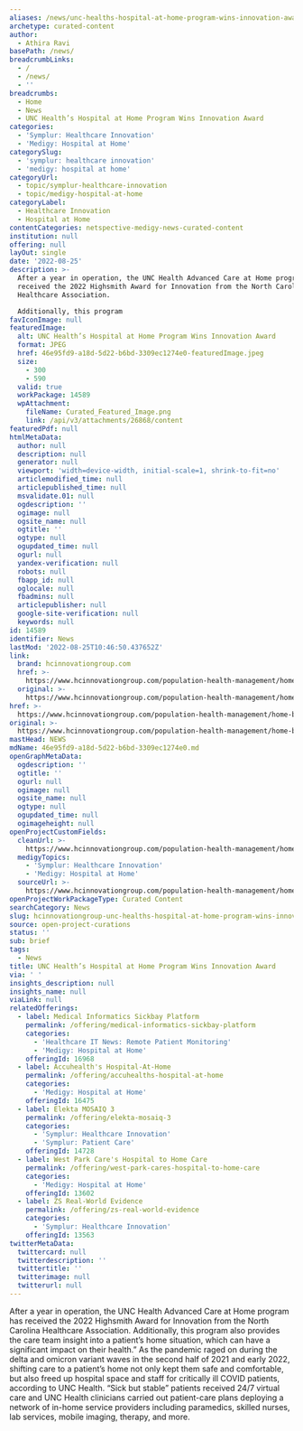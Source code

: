 ```yaml
---
aliases: /news/unc-healths-hospital-at-home-program-wins-innovation-award
archetype: curated-content
author:
  - Athira Ravi
basePath: /news/
breadcrumbLinks:
  - /
  - /news/
  - ''
breadcrumbs:
  - Home
  - News
  - UNC Health’s Hospital at Home Program Wins Innovation Award
categories:
  - 'Symplur: Healthcare Innovation'
  - 'Medigy: Hospital at Home'
categorySlug:
  - 'symplur: healthcare innovation'
  - 'medigy: hospital at home'
categoryUrl:
  - topic/symplur-healthcare-innovation
  - topic/medigy-hospital-at-home
categoryLabel:
  - Healthcare Innovation
  - Hospital at Home
contentCategories: netspective-medigy-news-curated-content
institution: null
offering: null
layOut: single
date: '2022-08-25'
description: >-
  After a year in operation, the UNC Health Advanced Care at Home program has
  received the 2022 Highsmith Award for Innovation from the North Carolina
  Healthcare Association.

  Additionally, this program 
favIconImage: null
featuredImage:
  alt: UNC Health’s Hospital at Home Program Wins Innovation Award
  format: JPEG
  href: 46e95fd9-a18d-5d22-b6bd-3309ec1274e0-featuredImage.jpeg
  size:
    - 300
    - 590
  valid: true
  workPackage: 14589
  wpAttachment:
    fileName: Curated_Featured_Image.png
    link: /api/v3/attachments/26868/content
featuredPdf: null
htmlMetaData:
  author: null
  description: null
  generator: null
  viewport: 'width=device-width, initial-scale=1, shrink-to-fit=no'
  articlemodified_time: null
  articlepublished_time: null
  msvalidate.01: null
  ogdescription: ''
  ogimage: null
  ogsite_name: null
  ogtitle: ''
  ogtype: null
  ogupdated_time: null
  ogurl: null
  yandex-verification: null
  robots: null
  fbapp_id: null
  oglocale: null
  fbadmins: null
  articlepublisher: null
  google-site-verification: null
  keywords: null
id: 14589
identifier: News
lastMod: '2022-08-25T10:46:50.437652Z'
link:
  brand: hcinnovationgroup.com
  href: >-
    https://www.hcinnovationgroup.com/population-health-management/home-based-care/news/21278291/unc-healths-hospital-at-home-program-wins-innovation-award
  original: >-
    https://www.hcinnovationgroup.com/population-health-management/home-based-care/news/21278291/unc-healths-hospital-at-home-program-wins-innovation-award
href: >-
  https://www.hcinnovationgroup.com/population-health-management/home-based-care/news/21278291/unc-healths-hospital-at-home-program-wins-innovation-award
original: >-
  https://www.hcinnovationgroup.com/population-health-management/home-based-care/news/21278291/unc-healths-hospital-at-home-program-wins-innovation-award
mastHead: NEWS
mdName: 46e95fd9-a18d-5d22-b6bd-3309ec1274e0.md
openGraphMetaData:
  ogdescription: ''
  ogtitle: ''
  ogurl: null
  ogimage: null
  ogsite_name: null
  ogtype: null
  ogupdated_time: null
  ogimageheight: null
openProjectCustomFields:
  cleanUrl: >-
    https://www.hcinnovationgroup.com/population-health-management/home-based-care/news/21278291/unc-healths-hospital-at-home-program-wins-innovation-award
  medigyTopics:
    - 'Symplur: Healthcare Innovation'
    - 'Medigy: Hospital at Home'
  sourceUrl: >-
    https://www.hcinnovationgroup.com/population-health-management/home-based-care/news/21278291/unc-healths-hospital-at-home-program-wins-innovation-award
openProjectWorkPackageType: Curated Content
searchCategory: News
slug: hcinnovationgroup-unc-healths-hospital-at-home-program-wins-innovation-award
source: open-project-curations
status: ''
sub: brief
tags:
  - News
title: UNC Health’s Hospital at Home Program Wins Innovation Award
via: ' '
insights_description: null
insights_name: null
viaLink: null
relatedOfferings:
  - label: Medical Informatics Sickbay Platform
    permalink: /offering/medical-informatics-sickbay-platform
    categories:
      - 'Healthcare IT News: Remote Patient Monitoring'
      - 'Medigy: Hospital at Home'
    offeringId: 16968
  - label: Accuhealth's Hospital-At-Home
    permalink: /offering/accuhealths-hospital-at-home
    categories:
      - 'Medigy: Hospital at Home'
    offeringId: 16475
  - label: Elekta MOSAIQ 3
    permalink: /offering/elekta-mosaiq-3
    categories:
      - 'Symplur: Healthcare Innovation'
      - 'Symplur: Patient Care'
    offeringId: 14728
  - label: West Park Care's Hospital to Home Care
    permalink: /offering/west-park-cares-hospital-to-home-care
    categories:
      - 'Medigy: Hospital at Home'
    offeringId: 13602
  - label: ZS Real-World Evidence
    permalink: /offering/zs-real-world-evidence
    categories:
      - 'Symplur: Healthcare Innovation'
    offeringId: 13563
twitterMetaData:
  twittercard: null
  twitterdescription: ''
  twittertitle: ''
  twitterimage: null
  twitterurl: null
---
```

<p>After a year in operation, the UNC Health Advanced Care at Home program has received the 2022 Highsmith Award for Innovation from the North Carolina Healthcare Association.
Additionally, this program also provides the care team insight into a patient’s home situation, which can have a significant impact on their health.” As the pandemic raged on during the delta and omicron variant waves in the second half of 2021 and early 2022, shifting care to a patient’s home not only kept them safe and comfortable, but also freed up hospital space and staff for critically ill COVID patients, according to UNC Health.
“Sick but stable” patients received 24/7 virtual care and UNC Health clinicians carried out patient-care plans deploying a network of in-home service providers including paramedics, skilled nurses, lab services, mobile imaging, therapy, and more.</p>